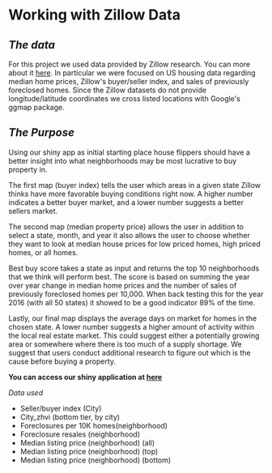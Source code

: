 # **Working with Zillow Data** #

## _The data_ ##

For this project we used data provided by Zillow research. You can more about it [here](https://www.zillow.com/research/data/). In particular we were focused on US housing data regarding median home prices,
Zillow's buyer/seller index, and sales of previously foreclosed homes. Since the Zillow datasets do not provide longitude/latitude coordinates we cross listed locations with Google's ggmap package.

## _The Purpose_ ##
Using our shiny app as initial starting place house flippers should have a better insight into what neighborhoods may be most lucrative to buy property in.

The first map (buyer index) tells the user which areas in a given state Zillow thinks have more favorable buying conditions right now. A higher number indicates a better buyer market, and a lower number suggests a better sellers market.

The second map (median property price) allows the user in addition to select a state, month, and year it also allows the user to choose whether they want to look at median house prices for low priced homes, high priced homes, or all homes.

Best buy score takes a state as input and returns the top 10 neighborhoods that we think will perform best. The score is based on summing the year over year change in median home prices and the number of sales of previously foreclosed homes per 10,000. When back testing this for the year 2016 (with all 50 states) it showed to be a good indicator 89% of the time.

Lastly, our final map displays the average days on market for homes in the chosen state. A lower number suggests a higher amount of activity within the local real estate market. This could suggest either a potentially growing area or somewhere where there is too much of a supply shortage. We suggest that users conduct additional research to figure out which is the cause before buying a property.

**You can access our shiny application at [here](https://mouradheddaya.shinyapps.io/ZillowHomeData/?fbclid=IwAR0xjpDsb1qJvSfqhPmwalJ7SRpySxHqoCkDqYJt7_Xi-XrkdrrHD8WrOrE)** 

_Data used_
* 	Seller/buyer index (City)
* City_zhvi (bottom tier, by city)
*	Foreclosures per 10K homes(neighborhood)
*	Foreclosure resales (neighborhood)
*	Median listing price (neighborhood) (all)
*	Median listing price (neighborhood) (top)
*	Median listing price (neighborhood) (bottom)

